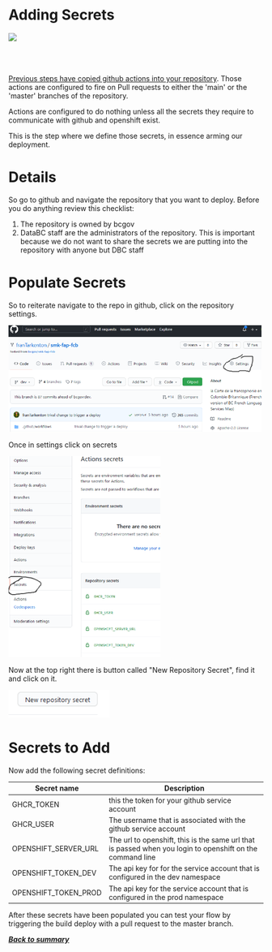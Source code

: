 # Adding Secrets

<img src="https://lh3.googleusercontent.com/pw/ACtC-3ftNjLChAp5WDZvCtPvYlDiwQSCBXymiWZOKlQgnbTgUeJQip0nIVQN91kVdEkg25TjBc-hF0eMUVsLqLDlSKn3Qj1CKe7UM80xuPKUS_qI-iu218q9ddCS-xGPYr_UUlhqkhQ2yPRDPjIeYkWBjuPinw=w999-h562-no?authuser=0" width=500>

<br><br>

[Previous steps have copied github actions into your repository](./addBuildDeployFiles.md). Those actions
are configured to fire on Pull requests to either the 'main' or the 'master'
branches of the repository.

Actions are configured to do nothing unless all the secrets they require to 
communicate with github and openshift exist.

This is the step where we define those secrets, in essence arming
our deployment.

# Details

So go to github and navigate the repository that you want to deploy.
Before you do anything review this checklist:

1. The repository is owned by bcgov
1. DataBC staff are the administrators of the repository.  This is 
   important because we do not want to share the secrets we are putting 
   into the repository with anyone but DBC staff

# Populate Secrets

So to reiterate navigate to the repo in github, click on the repository
settings.  

<img src="./images/repo_settings.png" width="500">

Once in settings click on secrets

<img src="./images/repo_secrets.png" width="300">

Now at the top right there is button called "New Repository Secret", find it and click on it.

<img src="./images/add_new_secret.png" width="200">


# Secrets to Add

Now add the following secret definitions:

| Secret name | Description |
| ----------- | ------------ | 
| GHCR_TOKEN | this the token for your github service account |
| GHCR_USER | The username that is associated with the github service account |
| OPENSHIFT_SERVER_URL | The url to openshift, this is the same url that is passed when you login to openshift on the command line |
| OPENSHIFT_TOKEN_DEV | The api key for for the service account that is configured in the dev namespace | 
| OPENSHIFT_TOKEN_PROD | The api key for the service account that is configured in the prod namespace |

After these secrets have been populated you can test your flow by triggering the 
build deploy with a pull request to the master branch.


[***Back to summary***](./summary.md)
